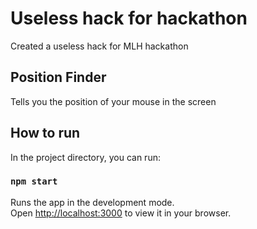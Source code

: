 # Useless hack for hackathon
Created a useless hack for MLH hackathon

## Position Finder
Tells you the position of your mouse in the screen

## How to run

In the project directory, you can run:

### `npm start`

Runs the app in the development mode.\
Open [http://localhost:3000](http://localhost:3000) to view it in your browser.
